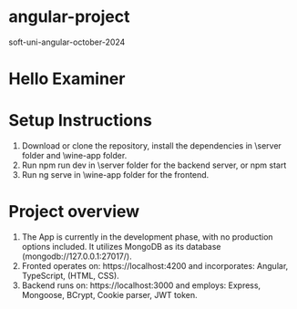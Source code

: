 # angular-project
 soft-uni-angular-october-2024

 # Hello Examiner

 # Setup Instructions
1. Download or clone the repository, install the dependencies in \server folder and \wine-app folder.
2. Run npm run dev in \server folder for the backend server, or npm start
3. Run ng serve in \wine-app folder for the frontend.

# Project overview
1. The App is currently in the development phase, with no production options included. It utilizes MongoDB as its database (mongodb://127.0.0.1:27017/).
2. Fronted operates on: https://localhost:4200 and incorporates: Angular, TypeScript, (HTML, CSS).
3. Backend runs on: https://localhost:3000 and employs: Express, Mongoose, BCrypt, Cookie parser, JWT token.
